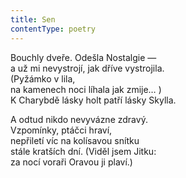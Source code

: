```yaml
---
title: Sen
contentType: poetry
---
```


<section>

Bouchly dveře. Odešla Nostalgie —  
a už mi nevystrojí, jak dříve vystrojila.  
(Pyžámko v lila,  
na kamenech noci líhala jak zmije… )  
K Charybdě lásky holt patří lásky Skylla.

A odtud nikdo nevyvázne zdravý.  
Vzpomínky, ptáčci hraví,  
nepřiletí víc na kolísavou snítku  
stále kratších dní. (Viděl jsem Jitku:  
za nocí voraři Oravou ji plaví.)

</section>
